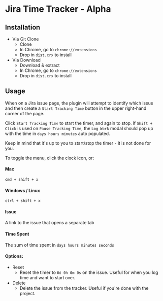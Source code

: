 # Jira Time Tracker - Alpha

## Installation
* Via Git Clone
  * Clone
  * In Chrome, go to `chrome://extensions`
  * Drop in `dist.crx` to install
* Via Download
  * Download & extract
  * In Chrome, go to `chrome://extensions`
  * Drop in `dist.crx` to install

## Usage

When on a Jira issue page, the plugin will attempt to identify which issue and then create a `Start Tracking Time` button in the upper right-hand corner of the page.

Click `Start Tracking Time` to start the timer, and again to stop. If `Shift + Click` is used on `Pause Tracking Time`, the `Log Work` modal should pop up with the time in `days hours minutes` auto populated.

Keep in mind that it's up to you to start/stop the timer - it is not done for you.

To toggle the menu, click the clock icon, or:

#### Mac
`cmd + shift + x`

#### Windows / Linux
`ctrl + shift + x`

#### Issue #
A link to the issue that opens a separate tab

#### Time Spent
The sum of time spent in `days hours minutes seconds`

#### Options:
* Reset
  * Reset the timer to `0d 0h 0m 0s` on the issue. Useful for when you log time and want to start over.
* Delete
  * Delete the issue from the tracker. Useful if you're done with the project.
